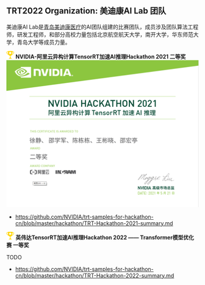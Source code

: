 ## TRT2022 Organization: 美迪康AI Lab 团队

美迪康AI Lab是[青岛美迪康医疗](https://www.medicon.com.cn/)的AI团队组建的比赛团队，成员涉及团队算法工程师，研发工程师，和部分高校力量包括北京航空航天大学，南开大学，华东师范大学，青岛大学等成员力量。


<div >
<img src="./profile/image/achievement.png"  width=20 height=20 />  <b> NVIDIA-阿里云异构计算TensorRT加速AI推理Hackathon 2021 二等奖 </b>
</div>

 
<div align=center>
<img src="./profile/image/2021.png" />
</div>

+ <https://github.com/NVIDIA/trt-samples-for-hackathon-cn/blob/master/hackathon/TRT-Hackathon-2021-summary.md>

<div >
<img src="./profile/image/achievement.png"  width=20 height=20 />  <b> 英伟达TensorRT加速AI推理Hackathon 2022 —— Transformer模型优化赛 一等奖 </b>
</div>


TODO

+ <https://github.com/NVIDIA/trt-samples-for-hackathon-cn/blob/master/hackathon/TRT-Hackathon-2022-summary.md>
